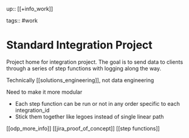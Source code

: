 up:: [[+info_work]]

tags:: #work

# Standard Integration Project

Project home for integration project.
The goal is to send data to clients through a series of step functions with logging along the way.

Technically [[solutions_engineering]], not data engineering

Need to make it more modular
- Each step function can be run or not in any order specific to each integration_id
- Stick them together like legoes instead of single linear path

[[odp_more_info]]
[[jira_proof_of_concept]]
[[step functions]]
